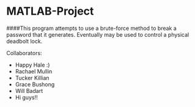 # MATLAB-Project

####This program attempts to use a brute-force method to break a password that it generates.  Eventually may be used to control a physical deadbolt lock.

Collaborators:
- Happy Hale :) <br />
- Rachael Mullin<br />
- Tucker Killian<br />
- Grace Bushong<br />
- Will Badart
- Hi guys!!
